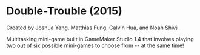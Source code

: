 # Double-Trouble (2015)                     
Created by Joshua Yang, Matthias Fung, Calvin Hua, and Noah Shivji. 

Multitasking mini-game built in GameMaker Studio 1.4 that involves playing two out of six possible mini-games to choose from -- at the same time! 
